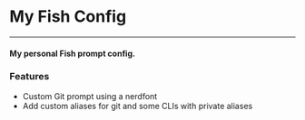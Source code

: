 # My Fish Config
---
#### My personal Fish prompt config.

### Features
- Custom Git prompt using a nerdfont
- Add custom aliases for git and some CLIs with private aliases


